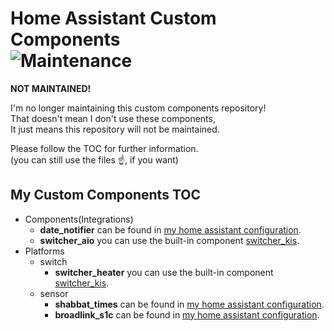 # Home Assistant Custom Components</br>![Maintenance](https://img.shields.io/maintenance/no/2019.svg)

**NOT MAINTAINED!**

I'm no longer maintaining this custom components repository!</br>
That doesn't mean I don't use these components,</br>
It just means this repository will not be maintained.

Please follow the TOC for further information.</br>
(you can still use the files :point_up:, if you want)

## My Custom Components TOC
- Components(Integrations)
  - **date_notifier** can be found in [my home assistant configuration](https://github.com/TomerFi/my_home_assistant_configuration).
  - **switcher_aio** you can use the built-in component [switcher_kis](https://www.home-assistant.io/components/switcher_kis/).
- Platforms
  - switch
    - **switcher_heater** you can use the built-in component [switcher_kis](https://www.home-assistant.io/components/switcher_kis/).
  - sensor
    - **shabbat_times** can be found in [my home assistant configuration](https://github.com/TomerFi/my_home_assistant_configuration).
    - **broadlink_s1c** can be found in [my home assistant configuration](https://github.com/TomerFi/my_home_assistant_configuration).
